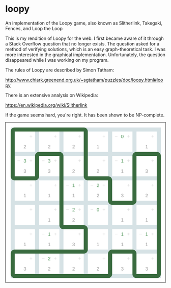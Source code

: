 # loopy

An implementation of the Loopy game, also known as Slitherlink, Takegaki, Fences, and Loop the Loop

This is my rendition of Loopy for the web. I first became aware of it through a Stack Overflow question that no longer exists. The question asked for a method of verifying solutions, which is an easy graph-theoretical task. I was more interested in the graphical implementation. Unfortunately, the question disappeared while I was working on my program.

The rules of Loopy are described by Simon Tatham:

http://www.chiark.greenend.org.uk/~sgtatham/puzzles/doc/loopy.html#loopy

There is an extensive analysis on Wikipedia:

https://en.wikipedia.org/wiki/Slitherlink

If the game seems hard, you're right. It has been shown to be NP-complete.

![Loopy game](screenshot.png)

